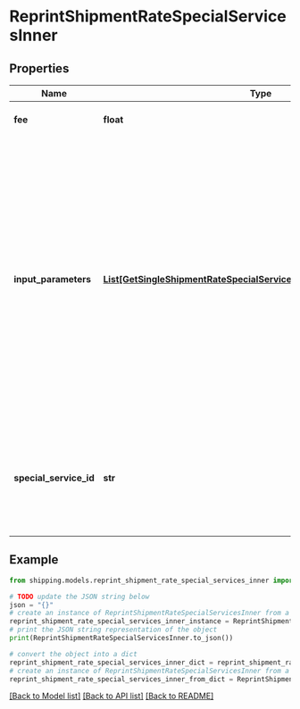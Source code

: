 # ReprintShipmentRateSpecialServicesInner


## Properties

Name | Type | Description | Notes
------------ | ------------- | ------------- | -------------
**fee** | **float** | The amount of the specialSevice. | [optional] 
**input_parameters** | [**List[GetSingleShipmentRateSpecialServicesInnerInputParametersInner]**](GetSingleShipmentRateSpecialServicesInnerInputParametersInner.md) | &gt;-The parameters to set for the special service, such as an insurance value or a receipt-number format. This is required if the specialservice requires input parameters. If a special service does not require input parameters, you can either leave out the array or pass an empty array. | [optional] 
**special_service_id** | **str** | A unique identifier associated to the Special Service , which depends on the carrier based service. | [optional] 

## Example

```python
from shipping.models.reprint_shipment_rate_special_services_inner import ReprintShipmentRateSpecialServicesInner

# TODO update the JSON string below
json = "{}"
# create an instance of ReprintShipmentRateSpecialServicesInner from a JSON string
reprint_shipment_rate_special_services_inner_instance = ReprintShipmentRateSpecialServicesInner.from_json(json)
# print the JSON string representation of the object
print(ReprintShipmentRateSpecialServicesInner.to_json())

# convert the object into a dict
reprint_shipment_rate_special_services_inner_dict = reprint_shipment_rate_special_services_inner_instance.to_dict()
# create an instance of ReprintShipmentRateSpecialServicesInner from a dict
reprint_shipment_rate_special_services_inner_from_dict = ReprintShipmentRateSpecialServicesInner.from_dict(reprint_shipment_rate_special_services_inner_dict)
```
[[Back to Model list]](../README.md#documentation-for-models) [[Back to API list]](../README.md#documentation-for-api-endpoints) [[Back to README]](../README.md)



